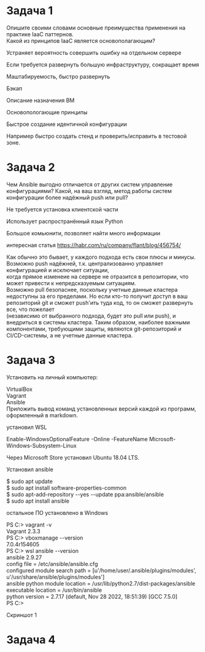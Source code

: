 # Задача 1
Опишите своими словами основные преимущества применения на практике IaaC паттернов.  
Какой из принципов IaaC является основополагающим?

Устраняет вероятность совершить ошибку на отдельном сервере 

Если требуется развернуть большую инфраструктуру, сокращает время

Маштабируемость, быстро развернуть

Бэкап 

Описание назначения ВМ 

Основопологающие принципы

Быстрое создание идентичной конфигурации

Например быстро создать стенд и проверить/исправить в тестовой зоне. 


# Задача 2

Чем Ansible выгодно отличается от других систем управление конфигурациями?
Какой, на ваш взгляд, метод работы систем конфигурации более надёжный push или pull?

Не требуется установка клиентской части

Использует распространённый язык Python 

Большое комьюнити, позволяет найти много информации

интересная статья https://habr.com/ru/company/flant/blog/456754/

Как обычно это бывает, у каждого подхода есть свои плюсы и минусы.   
Возможно push надёжней, т.к. централизованно управляет конфигурацией и исключает ситуации,   
когда прямое изменеие
на сервере не отразится в репозитории, что может привести к непредсказуемым ситуациям.   
Возможно pull безопаснее,
поскольку учетные данные кластера недоступны за его пределами. Но если кто-то получит доступ 
в ваш репозиторий git и сможет push'ить
туда код, то он сможет развернуть все, что пожелает   
(независимо от выбранного подхода, будет это pull или push),
и внедриться в системы кластера. Таким образом, наиболее важными   
компонентами, требующими защиты, являются git-репозиторий
и CI/CD-системы, а не учетные данные кластера.


# Задача 3

Установить на личный компьютер:

VirtualBox  
Vagrant  
Ansible  
Приложить вывод команд установленных версий каждой из программ, оформленный в markdown.  


установил WSL

Enable-WindowsOptionalFeature -Online -FeatureName Microsoft-Windows-Subsystem-Linux

Через Microsoft Store установил Ubuntu 18.04 LTS.  

Установил ansible 

$ sudo apt update  
$ sudo apt install software-properties-common  
$ sudo apt-add-repository --yes --update ppa:ansible/ansible  
$ sudo apt install ansible  

остальное ПО установлено в Windows 

PS C:\> vagrant -v  
Vagrant 2.3.3  
PS C:\> vboxmanage --version  
7.0.4r154605  
PS C:\> wsl ansible --version  
ansible 2.9.27  
  config file = /etc/ansible/ansible.cfg  
  configured module search path = [u'/home/user/.ansible/plugins/modules',  
u'/usr/share/ansible/plugins/modules']  
  ansible python module location = /usr/lib/python2.7/dist-packages/ansible  
  executable location = /usr/bin/ansible  
  python version = 2.7.17 (default, Nov 28 2022, 18:51:39) [GCC 7.5.0]  
PS C:\>  

Скриншот 1

# Задача 4

